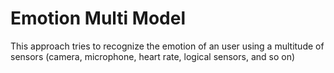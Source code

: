 # Emotion Multi Model

This approach tries to recognize the emotion of an user using a multitude of sensors (camera, microphone, heart rate, logical sensors, and so on)
